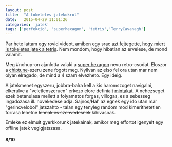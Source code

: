 ```yaml
---
layout: post
title:  "A tokeletes jatekokrol"
date:   2015-04-29 11:01:26
categories: 'jatek'
tags: ['perfekcio', 'superhexagon', 'tetris','TerryCavanagh']
---
```


<p>Par hete lattam egy rovid videot, amiben egy srac <a href="https://www.youtube.com/watch?v=Tnztj1UlkQs">azt fejtegette, hogy miert is tokeletes jatek a tetris</a>. Nem mondom, hogy hibatlan az ervelese, de mond valamit.</p>

<p>Meg #nohup-on ajanlotta valaki a <a href="http://www.superhexagon.com">super hexagon</a> nevu retro-csodat. Eloszor a <a href="https://de.wikipedia.org/wiki/Chiptune">chiptune</a>-szeru zene fogott meg. Nyilvan az elso fel ora utan mar nem olyan elragado, de mind a 4 szam elvezheto. Egy ideig.</p>

<p>A jatekmenet egyszeru, jobbra-balra kell a kis haromszoget navigalni, elkerulve a "veletlenszeruen" erkezo elore definialt <a href="https://steamcommunity.com/sharedfiles/filedetails/?id=121153531">mintakat</a>. A nehezseget ezek betanulasa mellett a folyamatos forgas, villogas, es a sebesseg ingadozasa ill. novekedese adja. Sajnos/Hal' az egnek egy ido utan mar "gerincvelobol" jatszahto - talan egy tenyleg random mod kimerithetetlen forrasa lehetne <del>kinnak es szenvedesnek</del> kihivasnak.</p>

<p>Emleke ez elmult gyerkkorunk jatekainak, amikor meg effortot igenyelt egy offline jatek vegigjatszasa.</p>

<h4>8/10</h4>